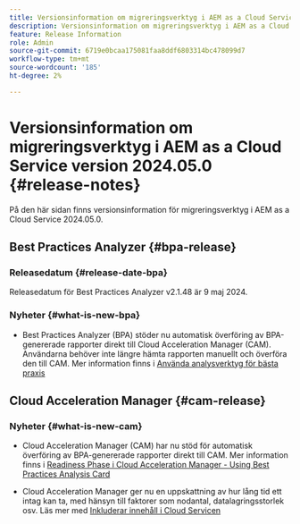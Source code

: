 ```yaml
---
title: Versionsinformation om migreringsverktyg i AEM as a Cloud Service version 2024.05.0
description: Versionsinformation om migreringsverktyg i AEM as a Cloud Service version 2024.05.0
feature: Release Information
role: Admin
source-git-commit: 6719e0bcaa175081faa8ddf6803314bc478099d7
workflow-type: tm+mt
source-wordcount: '185'
ht-degree: 2%

---
```


# Versionsinformation om migreringsverktyg i AEM as a Cloud Service version 2024.05.0 {#release-notes}

På den här sidan finns versionsinformation för migreringsverktyg i AEM as a Cloud Service 2024.05.0.

## Best Practices Analyzer {#bpa-release}

### Releasedatum {#release-date-bpa}

Releasedatum för Best Practices Analyzer v2.1.48 är 9 maj 2024.

### Nyheter {#what-is-new-bpa}

* Best Practices Analyzer (BPA) stöder nu automatisk överföring av BPA-genererade rapporter direkt till Cloud Acceleration Manager (CAM). Användarna behöver inte längre hämta rapporten manuellt och överföra den till CAM. Mer information finns i [Använda analysverktyg för bästa praxis](/help/journey-migration/best-practices-analyzer/using-best-practices-analyzer.md)

## Cloud Acceleration Manager {#cam-release}

### Nyheter {#what-is-new-cam}

* Cloud Acceleration Manager (CAM) har nu stöd för automatisk överföring av BPA-genererade rapporter direkt till CAM. Mer information finns i [Readiness Phase i Cloud Acceleration Manager - Using Best Practices Analysis Card](/help/journey-migration/cloud-acceleration-manager/using-cam/cam-readiness-phase.md#best-practices-analysis)

* Cloud Acceleration Manager ger nu en uppskattning av hur lång tid ett intag kan ta, med hänsyn till faktorer som nodantal, datalagringsstorlek osv. Läs mer med [Inkluderar innehåll i Cloud Servicen](/help/journey-migration/content-transfer-tool/using-content-transfer-tool/ingesting-content.md)
